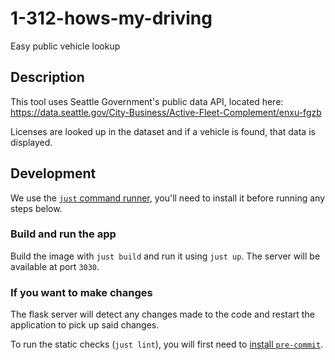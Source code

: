 # 1-312-hows-my-driving
Easy public vehicle lookup

## Description

This tool uses Seattle Government's public data API, located here: https://data.seattle.gov/City-Business/Active-Fleet-Complement/enxu-fgzb

Licenses are looked up in the dataset and if a vehicle is found, that data is displayed.

## Development

We use the [`just` command runner](https://github.com/casey/just), you'll need to install it before running any steps below.

### Build and run the app

Build the image with `just build` and run it using `just up`.
The server will be available at port `3030`.

### If you want to make changes

The flask server will detect any changes made to the code and restart the application to pick up said changes.

To run the static checks (`just lint`), you will first need to [install `pre-commit`](https://pre-commit.com/).
